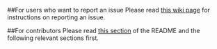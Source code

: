 ##For users who want to report an issue
Please read [this wiki page](https://github.com/dnschneid/crouton/wiki/Common-issues-and-reporting)
for instructions on reporting an issue.

##For contributors
Please read [this
section](https://github.com/dnschneid/crouton#i-want-to-be-a-contributor)
of the README and the following relevant sections first.
